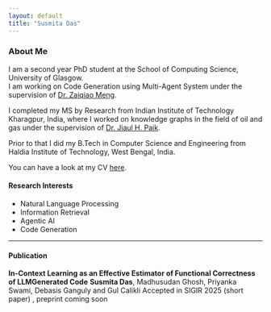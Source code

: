 ```yaml
---
layout: default
title: "Susmita Das"
---
```





###  About Me

I am a second year PhD student at the School of Computing Science, University of Glasgow.  
I am working on Code Generation using Multi-Agent System under the supervision of [Dr. Zaiqiao Meng](https://mengzaiqiao.github.io/).

I completed my MS by Research from Indian Institute of Technology Kharagpur, India, where I worked on knowledge graphs in the field of oil and gas under the supervision of [Dr. Jiaul H. Paik](https://jiaul.github.io/).

Prior to that I did my B.Tech in Computer Science and Engineering from Haldia Institute of Technology, West Bengal, India.

You can have a look at my CV [here]([https://github.com/Susmitacse/portfolio/blob/main/Susmita_Das_UofG.pdf](https://drive.google.com/drive/folders/1CDTd0xSAVNKN-cxnGOfGps8drApIe9XT)). 




#### Research Interests

- Natural Language Processing  
- Information Retrieval  
- Agentic AI  
- Code Generation

---

#### Publication
**In-Context Learning as an Effective Estimator of Functional Correctness of LLMGenerated Code**
**Susmita Das**, Madhusudan Ghosh, Priyanka Swami, Debasis Ganguly and Gul Calikli
Accepted in SIGIR 2025 (short paper) , preprint coming soon





